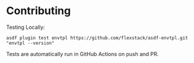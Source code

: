 # Contributing

Testing Locally:

```shell
asdf plugin test envtpl https://github.com/flexstack/asdf-envtpl.git "envtpl --version"
```

Tests are automatically run in GitHub Actions on push and PR.
